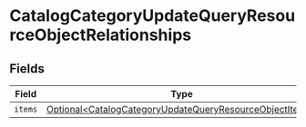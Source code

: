 # CatalogCategoryUpdateQueryResourceObjectRelationships


## Fields

| Field                                                                                                                                | Type                                                                                                                                 | Required                                                                                                                             | Description                                                                                                                          |
| ------------------------------------------------------------------------------------------------------------------------------------ | ------------------------------------------------------------------------------------------------------------------------------------ | ------------------------------------------------------------------------------------------------------------------------------------ | ------------------------------------------------------------------------------------------------------------------------------------ |
| `items`                                                                                                                              | [Optional\<CatalogCategoryUpdateQueryResourceObjectItems>](../../models/components/CatalogCategoryUpdateQueryResourceObjectItems.md) | :heavy_minus_sign:                                                                                                                   | N/A                                                                                                                                  |